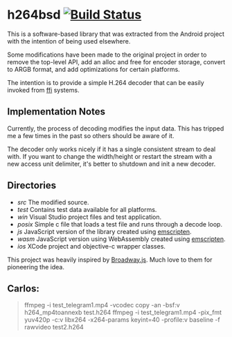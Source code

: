 # h264bsd [![Build Status](https://travis-ci.org/oneam/h264bsd.svg?branch=master)](https://travis-ci.org/oneam/h264bsd)

This is a software-based library that was extracted from the Android project with the intention of being used elsewhere.

Some modifications have been made to the original project in order to remove the top-level API, add an alloc and free for encoder storage, convert to ARGB format, and add optimizations for certain platforms.

The intention is to provide a simple H.264 decoder that can be easily invoked from [ffi](http://en.wikipedia.org/wiki/Foreign_function_interface) systems.

## Implementation Notes

Currently, the process of decoding modifies the input data. This has tripped me a few times in the past so others should be aware of it.

The decoder only works nicely if it has a single consistent stream to deal with. If you want to change the width/height or restart the stream with a new access unit delimiter, it's better to shutdown and init a new decoder.

## Directories

* *src* The modified source.
* *test* Contains test data available for all platforms.
* *win* Visual Studio project files and test application.
* *posix* Simple c file that loads a test file and runs through a decode loop.
* *js* JavaScript version of the library created using [emscripten](http://emscripten.org/).
* *wasm* JavaScript version using WebAssembly created using [emscripten](http://emscripten.org/).
* *ios* XCode project and objective-c wrapper classes.

This project was heavily inspired by [Broadway.js](https://github.com/mbebenita/Broadway). Much love to them for pioneering the idea.


## Carlos:

> ffmpeg -i test_telegram1.mp4 -vcodec copy -an -bsf:v h264_mp4toannexb test.h264
> ffmpeg -i test_telegram1.mp4 -pix_fmt yuv420p -c:v libx264 -x264-params keyint=40 -profile:v baseline -f rawvideo test2.h264